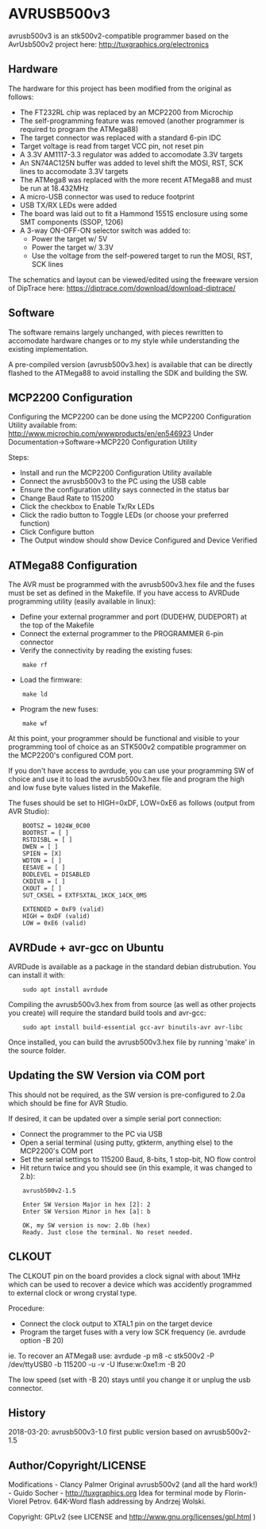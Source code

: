 AVRUSB500v3
===========
avrusb500v3 is an stk500v2-compatible programmer based on the AvrUsb500v2 project here:
http://tuxgraphics.org/electronics


Hardware
--------

The hardware for this project has been modified from the original as follows:
 * The FT232RL chip was replaced by an MCP2200 from Microchip
 * The self-programming feature was removed (another programmer is required to program the ATMega88)
 * The target connector was replaced with a standard 6-pin IDC
 * Target voltage is read from target VCC pin, not reset pin
 * A 3.3V AM1117-3.3 regulator was added to accomodate 3.3V targets
 * An SN74AC125N buffer was added to level shift the MOSI, RST, SCK lines to accomodate 3.3V targets
 * The ATMega8 was replaced with the more recent ATMega88 and must be run at 18.432MHz
 * A micro-USB connector was used to reduce footprint
 * USB TX/RX LEDs were added
 * The board was laid out to fit a Hammond 1551S enclosure using some SMT components (SSOP, 1206)
 * A 3-way ON-OFF-ON selector switch was added to:
    * Power the target w/ 5V
    * Power the target w/ 3.3V
    * Use the voltage from the self-powered target to run the MOSI, RST, SCK lines

The schematics and layout can be viewed/edited using the freeware version of DipTrace here:
	https://diptrace.com/download/download-diptrace/


Software
--------

The software remains largely unchanged, with pieces rewritten to accomodate hardware changes or to
my style while understanding the existing implementation.

A pre-compiled version (avrusb500v3.hex) is available that can be directly flashed to the ATMega88
to avoid installing the SDK and building the SW.


MCP2200 Configuration
---------------------

Configuring the MCP2200 can be done using the MCP2200 Configuration Utility available from:
    http://www.microchip.com/wwwproducts/en/en546923
Under Documentation->Software->MCP220 Configuration Utility

Steps:
  * Install and run the MCP2200 Configuration Utility available
  * Connect the avrusb500v3 to the PC using the USB cable
  * Ensure the configuration utility says connected in the status bar
  * Change Baud Rate to 115200
  * Click the checkbox to Enable Tx/Rx LEDs
  * Click the radio button to Toggle LEDs (or choose your preferred function)
  * Click Configure button
  * The Output window should show Device Configured and Device Verified


ATMega88 Configuration
----------------------

The AVR must be programmed with the avrusb500v3.hex file and the fuses must be set as defined in
the Makefile. If you have access to AVRDude programming utility (easily available in linux):

  * Define your external programmer and port (DUDEHW, DUDEPORT) at the top of the Makefile
  * Connect the external programmer to the PROGRAMMER 6-pin connector
  * Verify the connectivity by reading the existing fuses:
```
	make rf
```
  * Load the firmware:
```
	make ld
```
  * Program the new fuses:
```
	make wf
```

At this point, your programmer should be functional and visible to your programming tool of choice
as an STK500v2 compatible programmer on the MCP2200's configured COM port.

If you don't have access to avrdude, you can use your programming SW of choice and use it to load
the avrusb500v3.hex file and program the high and low fuse byte values listed in the Makefile.

The fuses should be set to HIGH=0xDF, LOW=0xE6 as follows (output from AVR Studio):
```
	BOOTSZ = 1024W_0C00
	BOOTRST = [ ]
	RSTDISBL = [ ]
	DWEN = [ ]
	SPIEN = [X]
	WDTON = [ ]
	EESAVE = [ ]
	BODLEVEL = DISABLED
	CKDIV8 = [ ]
	CKOUT = [ ]
	SUT_CKSEL = EXTFSXTAL_1KCK_14CK_0MS

	EXTENDED = 0xF9 (valid)
	HIGH = 0xDF (valid)
	LOW = 0xE6 (valid)
```


AVRDude + avr-gcc on Ubuntu
---------------------------

AVRDude is available as a package in the standard debian distrubution. You can install it with:
```
	sudo apt install avrdude
```

Compiling the avrusb500v3.hex from from source (as well as other projects you create) will require
the standard build tools and avr-gcc:
```
	sudo apt install build-essential gcc-avr binutils-avr avr-libc
```

Once installed, you can build the avrusb500v3.hex file by running 'make' in the source folder.


Updating the SW Version via COM port
------------------------------------

This should not be required, as the SW version is pre-configured to 2.0a which should be fine for
AVR Studio.

If desired, it can be updated over a simple serial port connection:

  * Connect the programmer to the PC via USB
  * Open a serial terminal (using putty, gtkterm, anything else) to the MCP2200's COM port
  * Set the serial settings to 115200 Baud, 8-bits, 1 stop-bit, NO flow control
  * Hit return twice and you should see (in this example, it was changed to 2.b):
```
	avrusb500v2-1.5

	Enter SW Version Major in hex [2]: 2
	Enter SW Version Minor in hex [a]: b

	OK, my SW version is now: 2.0b (hex)
	Ready. Just close the terminal. No reset needed.
```

CLKOUT
------

The CLKOUT pin on the board provides a clock signal with about 1MHz which can be used to recover a
device which was accidently programmed to external clock or wrong crystal type.

Procedure:
  * Connect the clock output to XTAL1 pin on the target device
  * Program the target fuses with a very low SCK frequency (ie. avrdude option -B 20)

ie. To recover an ATMega8 use:
avrdude -p m8 -c stk500v2 -P /dev/ttyUSB0 -b 115200 -u -v -U lfuse:w:0xe1:m -B 20

The low speed (set with -B 20) stays until you change it or unplug the usb connector.


History
-------

2018-03-20:  avrusb500v3-1.0 first public version based on avrusb500v2-1.5


Author/Copyright/LICENSE
------------------------

Modifications - Clancy Palmer
Original avrusb500v2 (and all the hard work!) - Guido Socher - http://tuxgraphics.org
Idea for terminal mode by Florin-Viorel Petrov.
64K-Word flash addressing by Andrzej Wolski.

Copyright: GPLv2 (see LICENSE and http://www.gnu.org/licenses/gpl.html )
